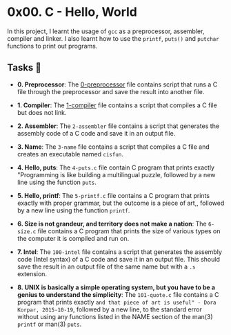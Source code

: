 # 0x00. C - Hello, World

In this project, I learnt the usage of `gcc` as a preprocessor, assembler, compiler and linker. I also learnt how to use the `printf`, `puts()` and `putchar` functions to print out programs.

## Tasks :page_with_curl:

* **0. Preprocessor**: The [0-preprocessor](./0-preprocessor) file contains script that runs a C file through the preprocessor and save the result into another file.

* **1. Compiler**: The [1-compiler](./1-compiler) file contains a script that compiles a C file but does not link.

* **2. Assembler**: The `2-assembler` file contains a script that generates the assembly code of a C code and save it in an output file.

* **3. Name**: The `3-name` file contains a script that compiles a C file and creates an executable named `cisfun`.

* **4. Hello, puts**: The `4-puts.c` file contain C program that prints exactly "Programming is like building a multilingual puzzle, followed by a new line using the function `puts`.

* **5. Hello, printf**: The `5-printf.c` file  contains a C program that prints exactly with proper grammar, but the outcome is a piece of art,, followed by a new line using the function `printf`.

* **6. Size is not grandeur, and territory does not make a nation**: The `6-size.c` file contains a C program that prints the size of various types on the computer it is compiled and run on.

* **7. Intel**: The `100-intel` file contains a script that generates the assembly code (Intel syntax) of a C code and save it in an output file. This should save the result in an output file of the same name but with a `.s` extension.

* **8. UNIX is basically a simple operating system, but you have to be a genius to understand the simplicity**: The `101-quote.c` file contains a C program that prints exactly `and that piece of art is useful" - Dora Korpar, 2015-10-19`, followed by a new line, to the standard error without using any functions listed in the NAME section of the man(3) `printf` or man(3) `puts`.
